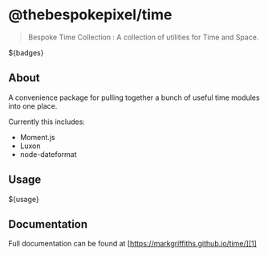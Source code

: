 # @thebespokepixel/time

> Bespoke Time Collection : A collection of utilities for Time and Space.

${badges}

## About

A convenience package for pulling together a bunch of useful time modules into one place.

Currently this includes:
- Moment.js
- Luxon
- node-dateformat

## Usage
${usage}

## Documentation
Full documentation can be found at [https://markgriffiths.github.io/time/][1]

[1]: https://markgriffiths.github.io/time/
